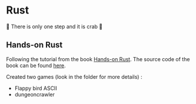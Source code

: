 # Rust
🦀 There is only one step and it is crab 🦀


## Hands-on Rust
Following the tutorial from the book [Hands-on Rust](https://hands-on-rust.com/). The source code of the book can be found [here](https://github.com/thebracket/HandsOnRust). 

Created two games (look in the folder for more details) :
- Flappy bird ASCII
- dungeoncrawler
